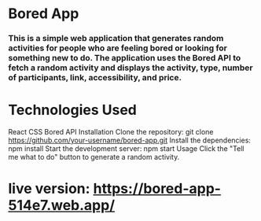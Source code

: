 # Bored App

 ### This is a simple web application that generates random activities for people who are feeling bored or looking for something new to do. The application uses the Bored API to fetch a random activity and displays the activity, type, number of participants, link, accessibility, and price.

# Technologies Used

 React
 CSS
 Bored API
 Installation
 Clone the repository: git clone https://github.com/your-username/bored-app.git
 Install the dependencies: npm install
 Start the development server: npm start
 Usage
 Click the "Tell me what to do" button to generate a random activity.

# live version: https://bored-app-514e7.web.app/
